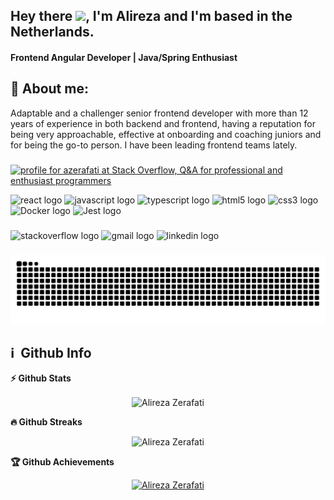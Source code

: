 <h2 align="left">Hey there <img src="https://media.giphy.com/media/hvRJCLFzcasrR4ia7z/giphy.gif" width="28">, I'm Alireza and I'm based in the Netherlands.</h2>


<h4 align='left'>
  Frontend Angular Developer | Java/Spring Enthusiast
</h4>


## 🧑 About me:

<p>
Adaptable and a challenger senior frontend developer with more than 12 years of experience in both backend and frontend, having a reputation for being very approachable, effective at onboarding and coaching juniors and for being the go-to person. I have been leading frontend teams lately. 
</p>

###
<a href="https://stackoverflow.com/users/3160597/azerafati"><img src="https://stackoverflow.com/users/flair/3160597.png?theme=dark" width="208" height="58" alt="profile for azerafati at Stack Overflow, Q&amp;A for professional and enthusiast programmers" title="profile for azerafati at Stack Overflow, Q&amp;A for professional and enthusiast programmers"></a>

<div align="left">
  <img src="https://cdn.jsdelivr.net/gh/devicons/devicon/icons/angular/angular-original.svg" height="30" alt="react logo"  />
  <img src="https://cdn.jsdelivr.net/gh/devicons/devicon/icons/javascript/javascript-original.svg" height="30" alt="javascript logo"  />
  <img src="https://cdn.jsdelivr.net/gh/devicons/devicon/icons/typescript/typescript-original.svg" height="30" alt="typescript logo"  />
  <img src="https://cdn.jsdelivr.net/gh/devicons/devicon/icons/html5/html5-original.svg" height="30" alt="html5 logo"  />
  <img src="https://cdn.jsdelivr.net/gh/devicons/devicon/icons/css3/css3-original.svg" height="30" alt="css3 logo"  />
  <img src="https://cdn.jsdelivr.net/gh/devicons/devicon/icons/docker/docker-original.svg" height="30" alt="Docker logo"  />
  <img src="https://cdn.jsdelivr.net/gh/devicons/devicon/icons/jest/jest-plain.svg" height="30" alt="Jest logo"  />
</div>

###

<div align="left">
  <img src="https://img.shields.io/static/v1?message=Stackoverflow&logo=instagram&label=&color=E4405F&logoColor=white&labelColor=&style=for-the-badge" height="35" alt="stackoverflow logo"  />
  <img src="https://img.shields.io/static/v1?message=Gmail&logo=gmail&label=&color=D14836&logoColor=white&labelColor=&style=for-the-badge" height="35" alt="gmail logo"  />
  <img src="https://img.shields.io/static/v1?message=LinkedIn&logo=linkedin&label=&color=0077B5&logoColor=white&labelColor=&style=for-the-badge" height="35" alt="linkedin logo"  />
</div>

###

<div align="center">
  <img src="https://raw.githubusercontent.com/azerafati/azerafati/output/github-contribution-grid-snake-dark.svg" alt="snake"  />
</div>

<h2>ℹ️ &nbsp;Github Info</h2>

  <summary><b>⚡ Github Stats</b></summary>
<p align="center"><img height="180em" src="https://github-readme-stats.vercel.app/api?username=azerafati&hide_border=true&count_private=true&show_icons=true&theme=radical" alt="Alireza Zerafati" align = "center"/>


 <summary><b>🔥 Github Streaks</b></summary>
<p align="center"><img src="https://github-readme-streak-stats.herokuapp.com/?user=azerafati&theme=black-ice&hide_border=true&stroke=0000&background=0D1117&ring=e05397&fire=e05397&currStreakLabel=e05397" alt="Alireza Zerafati" /></p>

 <summary><b>🏆 Github Achievements</b></summary>
<p align="center"> <a href="https://github.com/TopCodeBeast"><img src="https://github-profile-trophy.vercel.app/?username=azerafati&margin-w=5&theme=radical" alt="Alireza Zerafati" /></a> </p>

<br>


